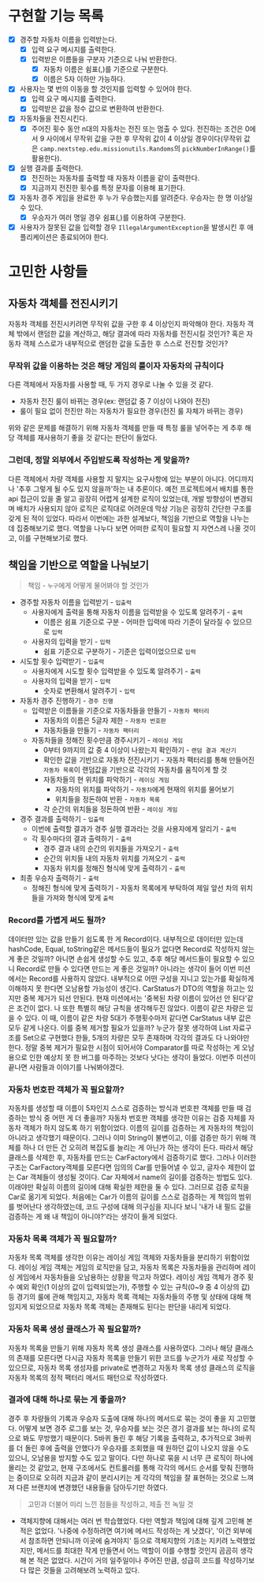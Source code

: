# 구현할 기능 목록
- [x] 경주할 자동차 이름을 입력받는다.
	- [x] 입력 요구 메시지를 출력한다.
	- [x] 입력받은 이름들을 구분자 기준으로 나눠 반환한다.
		- [x] 자동차 이름은 쉼표(,)를 기준으로 구분한다.
		- [x] 이름은 5자 이하만 가능하다.
- [x] 사용자는 몇 번의 이동을 할 것인지를 입력할 수 있어야 한다.
	- [x] 입력 요구 메시지를 출력한다.
	- [x] 입력받은 값을 정수 값으로 변환하여 반환한다.
- [x] 자동차들을 전진시킨다.
	- [x] 주어진 횟수 동안 n대의 자동차는 전진 또는 멈출 수 있다. 전진하는 조건은 0에서 9 사이에서 무작위 값을 구한 후 무작위 값이 4 이상일 경우이다(무작위 값은 `camp.nextstep.edu.missionutils.Randoms`의 `pickNumberInRange()`를 활용한다).
- [x] 실행 결과를 출력한다.
	- [x] 전진하는 자동차를 출력할 때 자동차 이름을 같이 출력한다.
	- [x] 지금까지 전진한 횟수를 특정 문자를 이용해 표기한다.
- [x] 자동차 경주 게임을 완료한 후 누가 우승했는지를 알려준다. 우승자는 한 명 이상일 수 있다.
	- [x] 우승자가 여러 명일 경우 쉼표(,)를 이용하여 구분한다.
- [x] 사용자가 잘못된 값을 입력할 경우 `IllegalArgumentException`을 발생시킨 후 애플리케이션은 종료되어야 한다.
# 고민한 사항들
## 자동차 객체를 전진시키기
자동차 객체를 전진시키려면 무작위 값을 구한 후 4 이상인지 파악해야 한다.
자동차 객체 밖에서 랜덤한 값을 계산하고, 해당 결과에 따라 자동차를 전진시킬 것인가?
혹은 자동차 객체 스스로가 내부적으로 랜덤한 값을 도출한 후 스스로 전진할 것인가?
### 무작위 값을 이용하는 것은 해당 게임의 룰이자 자동차의 규칙이다
다른 객체에서 자동차를 사용할 때, 두 가지 경우로 나눌 수 있을 것 같다.
- 자동차 전진 룰이 바뀌는 경우(ex: 랜덤값 중 7 이상이 나와야 전진)
- 룰이 필요 없이 전진만 하는 자동차가 필요한 경우(전진 룰 자체가 바뀌는 경우)

위와 같은 문제를 해결하기 위해 자동차 객체를 만들 때 특정 룰을 넣어주는 게 추후 해당 객체를 재사용하기 좋을 것 같다는 판단이 들었다.
### 그런데, 정말 외부에서 주입받도록 작성하는 게 맞을까?
다른 객체에서 차량 객체를 사용할 지 말지는 요구사항에 있는 부분이 아니다. 어디까지나 '추후 그렇게 될 수도 있지 않을까'하는 내 추론이다.
예전 프로젝트에서 배치를 통한 api 접근이 있을 줄 알고 굉장히 어렵게 설계한 로직이 있었는데, 개발 방향성이 변경되며 배치가 사용되지 않아 로직은 로직대로 어려운데 막상 기능은 굉장히 간단한 구조를 갖게 된 적이 있었다.
따라서 이번에는 과한 설계보다, 책임을 기반으로 역할을 나누는 데 집중해보기로 했다.
역할을 나누다 보면 어떠한 로직이 필요할 지 자연스레 나올 것이고, 이를 구현해보기로 했다.
## 책임을 기반으로 역할을 나눠보기
> 책임 - `누구`에게 어떻게 물어봐야 할 것인가

- 경주할 자동차 이름을 입력받기 - `입출력`
	- 사용자에게 출력을 통해 자동차 이름을 입력받을 수 있도록 알려주기 - `출력`
		- 이름은 쉼표 기준으로 구분 - 어떠한 입력에 따라 기준이 달라질 수 있으므로 `입력`
	- 사용자의 입력을 받기 - `입력`
		- 쉼표 기준으로 구분하기 - 기준은 입력이었으므로 `입력`
- 시도할 횟수 입력받기 - `입출력`
	- 사용자에게 시도할 횟수 입력받을 수 있도록 알려주기 - `출력`
	- 사용자의 입력을 받기 - `입력`
		- 숫자로 변환해서 알려주기 - `입력`
- 자동차 경주 진행하기 - `경주 진행`
	- 입력받은 이름들을 기준으로 자동차들을 만들기 - `자동차 팩터리`
		- 자동차의 이름은 5글자 제한 - `자동차 번호판`
		- 자동차들을 만들기 - `자동차 팩터리`
	- 자동차들을 정해진 횟수만큼 경주시키기 - `레이싱 게임`
		- 0부터 9까지의 값 중 4 이상이 나왔는지 확인하기 - `랜덤 결과 계산기`
		- 확인한 값을 기반으로 자동차 전진시키기 - 자동차 팩터리를 통해 만들어진 `자동차 목록`이 랜덤값을 기반으로 각각의 자동차를 움직이게 할 것
		- 자동차들의 현 위치를 파악하기 - `레이싱 게임`
			- 자동차의 위치를 파악하기 - `자동차`에게 현재의 위치를 물어보기
			- 위치들을 정돈하여 반환 - `자동차 목록`
		- 각 순간의 위치들을 정돈하여 반환 - `레이싱 게임`
- 경주 결과를 출력하기 - `입출력`
	- 이번에 출력할 결과가 경주 실행 결과라는 것을 사용자에게 알리기 - `출력`
	- 각 횟수마다의 결과 출력하기 - `출력`
		- 경주 결과 내의 순간의 위치들을 가져오기 - `출력`
		- 순간의 위치들 내의 자동차 위치를 가져오기 - `출력`
		- 자동차 위치를 정해진 형식에 맞게 출력하기 - `출력`
- 최종 우승자 출력하기 - `출력`
	- 정해진 형식에 맞게 출력하기 - 자동차 목록에게 부탁하여 제일 앞선 차의 위치들을 가져와 형식에 맞게 `출력`
### Record를 가볍게 써도 될까?
데이터만 있는 값을 만들기 쉽도록 한 게 Record이다. 내부적으로 데이터만 있는데 hashCode, Equal, toString같은 메서드들이 필요가 없다면 Record로 작성하지 않는 게 좋은 것일까? 아니면 손쉽게 생성할 수도 있고, 추후 해당 메서드들이 필요할 수 있으니 Record로 만들 수 있다면 만드는 게 좋은 것일까?
아니라는 생각이 들어 이번 미션에서는 Record를 사용하지 않았다.
내부적으로 어떤 구성을 지니고 있는가를 확실하게 이해하지 못 한다면 오남용할 가능성이 생긴다. CarStatus가 DTO의 역할을 하고는 있지만 중복 제거가 되선 안된다.
현재 미션에서는 '중복된 차량 이름이 있어선 안 된다'같은 조건이 없다. 나 또한 특별히 해당 규칙을 생각해두진 않았다. 이름이 같은 차량은 있을 수 있다.
이 때, 이름이 같은 차량 5대가 주행횟수마저 같다면 CarStatus 내부 값은 모두 같게 나온다. 이를 중복 제거할 필요가 있을까?
누군가 잘못 생각하여 List 자료구조를 Set으로 구현했다 한들, 5개의 차량은 모두 존재하며 각각의 결과도 다 나와야만 한다. 정말 중복 제거가 필요한 시점이 되어서야 Comparator를 따로 작성하는 게 오남용으로 인한 예상치 못 한 버그를 마주하는 것보다 낫다는 생각이 들었다.
이번주 미션이 끝나면 사람들과 이야기를 나눠봐야겠다.
### 자동차 번호판 객체가 꼭 필요할까?
자동차를 생성할 때 이름이 5자인지 스스로 검증하는 방식과 번호판 객체를 만들 때 검증하는 방식 중 어떤 게 더 좋을까?
자동차 번호판 객체를 생각한 이유는 검증 자체를 자동차 객체가 하지 않도록 하기 위함이었다.
이름의 길이를 검증하는 게 자동차의 책임이 아니라고 생각했기 때문이다.
그러나 이미 String이 불변이고, 이를 검증만 하기 위해 객체를 하나 더 만든 건 오히려 복잡도를 늘리는 게 아닌가 하는 생각이 든다.
따라서 해당 클래스를 삭제한 후, 자동차를 만드는 CarFactory에서 검증하기로 했다.
그러나 이러한 구조는 CarFactory객체를 모른다면 임의의 Car를 만들어낼 수 있고, 글자수 제한이 없는 Car 객체들이 생성될 것이다.
Car 자체에서 name의 길이를 검증하는 방법도 있다. 이래야만 확실히 이름의 길이에 대해 확실한 제한을 둘 수 있다. 그러므로 검증 로직을 Car로 옮기게 되었다.
처음에는 Car가 이름의 길이를 스스로 검증하는 게 책임의 범위를 벗어난다 생각하였는데, 코드 구성에 대해 의구심을 지니다 보니 '내가 내 필드 값을 검증하는 게 왜 내 책임이 아니야?'라는 생각이 들게 되었다.
### 자동차 목록 객체가 꼭 필요할까?
자동차 목록 객체를 생각한 이유는 레이싱 게임 객체와 자동차들을 분리하기 위함이었다.
레이싱 게임 객체는 게임의 로직만을 담고, 자동차 목록은 자동차들을 관리하며 레이싱 게임에서 자동차들을 오남용하는 상황을 막고자 하였다.
레이싱 게임 객체가 경주 횟수 예외 확인(1 이상의 값이 입력되었는가), 주행할 수 있는 규칙(0~9 중 4 이상의 값) 등 경기의 룰에 관해 책임지고, 자동차 목록 객체는 자동차들의 주행 및 상태에 대해 책임지게 되었으므로 자동차 목록 객체는 존재해도 된다는 판단을 내리게 되었다.

### 자동차 목록 생성 클래스가 꼭 필요할까?
자동차 목록을 만들기 위해 자동차 목록 생성 클래스를 사용하였다. 그러나 해당 클래스의 존재를 모른다면 다시금 자동차 목록을 만들기 위한 코드를 누군가가 새로 작성할 수 있으므로, 자동차 목록 생성자를 private로 변경하고 자동차 목록 생성 클래스의 로직을 자동차 목록의 정적 팩터리 메서드 패턴으로 작성하였다.
### 결과에 대해 하나로 묶는 게 좋을까?
경주 후 차량들의 기록과 우승자 도출에 대해 하나의 메서드로 묶는 것이 좋을 지 고민했다. 어떻게 보면 경주 로그를 보는 것, 우승자를 보는 것은 경기 결과를 보는 하나의 로직으로 봐도 무방했기 때문이다. 5바퀴 돌린 후 해당 기록을 출력하고, 추가적으로 3바퀴를 더 돌린 후에 출력을 안했다가 우승자를 조회했을 때 원하던 값이 나오지 않을 수도 있으니, 오남용을 방지할 수도 있고 말이다.
다만 하나로 묶을 시 너무 큰 로직이 하나에 몰리는 것 같았고, 현재 구조에서도 컨트롤러를 통해 각각의 메서드 순서를 맞춰 진행하는 중이므로 오히려 지금과 같이 분리시키는 게 각각의 책임을 잘 표현하는 것으로 느껴져 다른 브랜치에 변경했던 내용들을 담아두기만 하였다.

> 고민과 더불어 미리 느낀 점들을 작성하고, 제출 전 녹일 것

- 객체지향에 대해서는 여러 번 학습했었다. 다만 역할과 책임에 대해 깊게 고민해 본 적은 없었다. '나중에 수정하려면 여기에 메서드 작성하는 게 낫겠다', '이건 외부에서 참조하면 안되니까 이곳에 숨겨야지' 등으로 객체지향의 기초는 지키려 노력했었지만, 메서드를 최대한 작게 만들면서 어느 역할이 이를 수행할 것인지 곰곰히 생각해 본 적은 없었다. 시간이 거의 일주일이나 주어진 만큼, 성급히 코드를 작성하기보다 많은 것들을 고려해보려 노력하고 있다.
